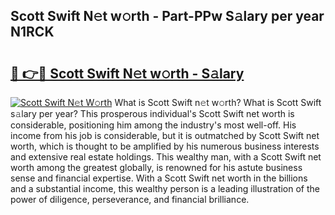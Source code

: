 ## Scott Swift N𝚎t w𝚘rth - Part-PPw S𝚊lary per year N1RCK

# <h2><a href="http://gc04by.nevu.top/?p=Scott+Swift">🔗 👉🔴 Scott Swift N𝚎t w𝚘rth - S𝚊lary</a></h2>

[![Scott Swift N𝚎t W𝚘rth](https://i.imgur.com/Oavwk0R.jpeg)](http://gc04by.nevu.top/?p=Scott+Swift)
What is Scott Swift n𝚎t w𝚘rth? What is Scott Swift s𝚊lary per year?
This prosperous individual's Scott Swift net worth is considerable, positioning him among the industry's most well-off. His income from his job is considerable, but it is outmatched by Scott Swift net worth, which is thought to be amplified by his numerous business interests and extensive real estate holdings. This wealthy man, with a Scott Swift net worth among the greatest globally, is renowned for his astute business sense and financial expertise. With a Scott Swift net worth in the billions and a substantial income, this wealthy person is a leading illustration of the power of diligence, perseverance, and financial brilliance.
